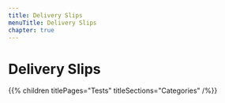 ```yaml
---
title: Delivery Slips
menuTitle: Delivery Slips
chapter: true
---
```


# Delivery Slips

{{% children titlePages="Tests" titleSections="Categories" /%}}
